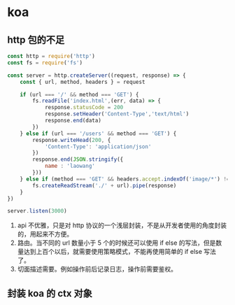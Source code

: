 # koa

## http 包的不足

```js
const http = require('http')
const fs = require('fs')

const server = http.createServer((request, response) => {
    const { url, method, headers } = request

    if (url === '/' && method === 'GET') {
        fs.readFile('index.html',(err, data) => {
            response.statusCode = 200
            response.setHeader('Content-Type','text/html')
            response.end(data)
        })
    } else if (url === '/users' && method === 'GET') {
        response.writeHead(200, {
            'Content-Type': 'application/json'
        })
        response.end(JSON.stringify({
            name : 'laowang'
        }))
    } else if (method === 'GET' && headers.accept.indexOf('image/*') !== -1) {
        fs.createReadStream('./' + url).pipe(response)
    }
})

server.listen(3000)
```

1. api 不优雅，只是对 http 协议的一个浅层封装，不是从开发者使用的角度封装的，用起来不方便。
2. 路由。当不同的 url 数量小于 5 个的时候还可以使用 if else 的写法，但是数量达到上百个以后，就需要使用策略模式，不能再使用简单的 if else 写法了。
3. 切面描述需要。例如操作前后记录日志，操作前需要鉴权。

## 封装 koa 的 ctx 对象

